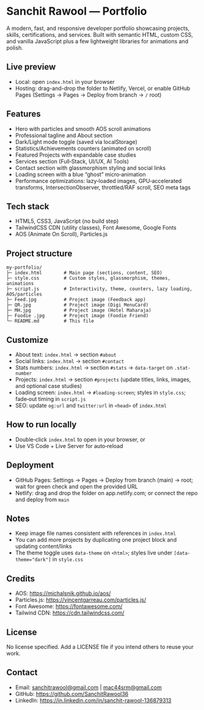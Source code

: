 # Sanchit Rawool — Portfolio

A modern, fast, and responsive developer portfolio showcasing projects, skills, certifications, and services. Built with semantic HTML, custom CSS, and vanilla JavaScript plus a few lightweight libraries for animations and polish.

## Live preview
- Local: open `index.html` in your browser
- Hosting: drag-and-drop the folder to Netlify, Vercel, or enable GitHub Pages (Settings → Pages → Deploy from branch → `/` root)

## Features
- Hero with particles and smooth AOS scroll animations
- Professional tagline and About section
- Dark/Light mode toggle (saved via localStorage)
- Statistics/Achievements counters (animated on scroll)
- Featured Projects with expandable case studies
- Services section (Full‑Stack, UI/UX, AI Tools)
- Contact section with glassmorphism styling and social links
- Loading screen with a blue “ghost” micro‑animation
- Performance optimizations: lazy‑loaded images, GPU‑accelerated transforms, IntersectionObserver, throttled/RAF scroll, SEO meta tags

## Tech stack
- HTML5, CSS3, JavaScript (no build step)
- TailwindCSS CDN (utility classes), Font Awesome, Google Fonts
- AOS (Animate On Scroll), Particles.js

## Project structure
```
my-portfolio/
├─ index.html        # Main page (sections, content, SEO)
├─ style.css         # Custom styles, glassmorphism, themes, animations
├─ script.js         # Interactivity, theme, counters, lazy loading, AOS/particles
├─ Feed.jpg          # Project image (Feedback app)
├─ QR.jpg            # Project image (Digi MenuCard)
├─ MH.jpg            # Project image (Hotel Maharaja)
├─ Foodie .jpg       # Project image (Foodie Friend)
└─ README.md         # This file
```

## Customize
- About text: `index.html` → section `#about`
- Social links: `index.html` → section `#contact`
- Stats numbers: `index.html` → section `#stats` → `data-target` on `.stat-number`
- Projects: `index.html` → section `#projects` (update titles, links, images, and optional case studies)
- Loading screen: `index.html` → `#loading-screen`; styles in `style.css`; fade‑out timing in `script.js`
- SEO: update `og:url` and `twitter:url` in `<head>` of `index.html`

## How to run locally
- Double‑click `index.html` to open in your browser, or
- Use VS Code + Live Server for auto‑reload

## Deployment
- GitHub Pages: Settings → Pages → Deploy from branch (main) → root; wait for green check and open the provided URL
- Netlify: drag and drop the folder on app.netlify.com; or connect the repo and deploy from `main`

## Notes
- Keep image file names consistent with references in `index.html`
- You can add more projects by duplicating one project block and updating content/links
- The theme toggle uses `data-theme` on `<html>`; styles live under `[data-theme="dark"]` in `style.css`

## Credits
- AOS: https://michalsnik.github.io/aos/
- Particles.js: https://vincentgarreau.com/particles.js/
- Font Awesome: https://fontawesome.com/
- Tailwind CDN: https://cdn.tailwindcss.com/

## License
No license specified. Add a LICENSE file if you intend others to reuse your work.

## Contact
- Email: sanchitrawool@gmail.com | mac44srm@gmail.com
- GitHub: https://github.com/SanchitRawool36
- LinkedIn: https://in.linkedin.com/in/sanchit-rawool-136879313
